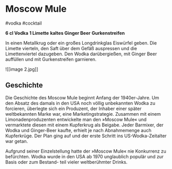 # Moscow Mule
#vodka #cocktail

**6 cl Vodka**
**1 Limette**
**kaltes Ginger Beer**
**Gurkenstreifen**

In einen Metallkrug oder ein großes Longdrinkglas Eiswürfel geben. Die Limette vierteln, den Saft über dem Gefäß auspressen und die Limettenviertel dazugeben. Den Wodka darübergießen, mit Ginger Beer auffüllen und mit Gurkenstreifen garnieren. 

![[image 2.jpg]]

## Geschichte 
Die Geschichte des Moscow Mule beginnt Anfang der 1940er-Jahre. Um den Absatz des damals in den USA noch völlig unbekannten Wodka zu forcieren, überlegte sich ein Produzent, der Inhaber einer später weltbekannten Marke war, eine Marketingstrategie. Zusammen mit einem Limonadenproduzenten entwickelte man den
»Moscow Mule« und vermarktete diesen mit einem Kupferkrug als Beigabe. Jeder Barmixer, der Wodka und Ginger-Beer kaufte, erhielt
je nach Abnahmemenge auch Kupferkrüge. Der Plan ging auf und der erste Schritt ins US-Wodka-Zeitalter war getan.

Aufgrund seiner Einzelstellung hatte der »Moscow
Mule« nie Konkurrenz zu befürchten. Wodka wurde in den USA
ab 1970 unglaublich populär und zur Basis oder zum Bestand-
teil vieler weltberühmter Drinks. 